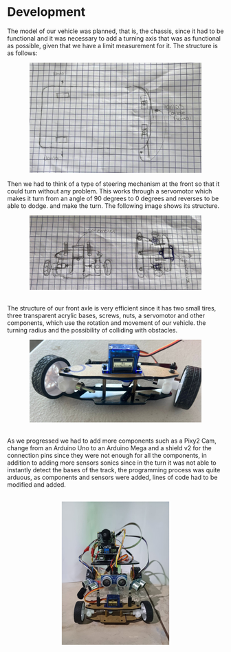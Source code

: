 <h1>Development</h1>
<p>The model of our vehicle was planned, that is, the chassis, since it had to be functional and it was necessary to add a turning axis that was as functional as possible, given that we have a limit measurement for it. The structure is as follows:</p>

 <p align="center">
  <img src="https://github.com/MVP-16/MVP_FMT/blob/main/Photos/a3%20(2).jpeg?raw=true" alt="Ackermann Steering sketch" width="400" />
</p>

<p>Then we had to think of a type of steering mechanism at the front so that it could turn without any problem. This works through a servomotor which makes it turn from an angle of 90 degrees to 0 degrees and reverses to be able to dodge. and make the turn. The following image shows its structure.</p>

 <p align="center">
  <img src="https://github.com/MVP-16/MVP_FMT/blob/main/Photos/a4%20(2).jpeg?raw=true" alt="Ackermann Steering sketch" width="400" />
</p>

<br>
The structure of our front axle is very efficient since it has two small tires, three transparent acrylic bases, screws, nuts, a servomotor and other components, which use the rotation and movement of our vehicle.
 the turning radius and the possibility of colliding with obstacles.

 <p align="center">
  <img src="https://github.com/MVP-16/MVP_FMT/blob/main/Photos/a1%20(2).jpeg?raw=true alt="Ackermann Steering sketch" width="400" />
</p>

 <br>
As we progressed we had to add more components such as a Pixy2 Cam, change from an Arduino Uno to an Arduino Mega and a shield v2 for the connection pins since they were not enough for all the components, in addition to adding more sensors sonics since in the turn it was not able to instantly detect the bases of the track, the programming process was quite arduous, as components and sensors were added, lines of code had to be modified and added.</br>
<br>
<p align="center">
  <img src="https://github.com/MVP-16/MVP_FMT/blob/main/Photos/a6%20(2).jpeg?raw=true" alt="Ackermann Steering sketch" width="250" />
</p>


